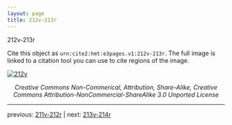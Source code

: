 ```yaml
---
layout: page
title: 212v-213r
---
```


212v-213r

Cite this object as `urn:cite2:hmt:e3pages.v1:212v-213r`.  The full image is linked to a citation tool you can use to cite regions of the image.

[![212v](http://www.homermultitext.org/iipsrv?IIIF=/project/homer/pyramidal/deepzoom/hmt/e3bifolio/v1/null.tif/full/800,/0/default.jpg)](http://www.homermultitext.org/ict2/?urn=urn:cite2:hmt:e3bifolio.v1:null) 

<p style="text-align: center; font-style: italic;">Creative Commons Non-Commerical, Attribution, Share-Alike, Creative Commons Attribution-NonCommercial-ShareAlike 3.0 Unported License</p>

---

previous: [211v-212r](../211v-212r/) | next: [213v-214r](../213v-214r/)